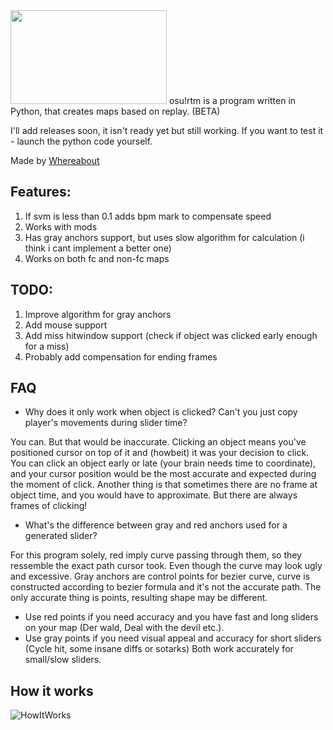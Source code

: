 <img src="https://i.imgur.com/CIgEu75.png" width="250" height="150">
osu!rtm is a program written in Python, that creates maps based on replay. (BETA)

I'll add releases soon, it isn't ready yet but still working. If you want to test it - launch the python code yourself.

Made by [Whereabout](https://osu.ppy.sh/users/15201580)

## Features:
1. If svm is less than 0.1 adds bpm mark to compensate speed
2. Works with mods
3. Has gray anchors support, but uses slow algorithm for calculation (i think i cant implement a better one)
4. Works on both fc and non-fc maps

## TODO:
1. Improve algorithm for gray anchors
2. Add mouse support
3. Add miss hitwindow support (check if object was clicked early enough for a miss)
4. Probably add compensation for ending frames 

## FAQ
* Why does it only work when object is clicked? Can't you just copy player's movements during slider time?

You can. But that would be inaccurate. Clicking an object means you've positioned cursor on top of it and (howbeit) it was your decision to click. You can click an object early or late (your brain needs time to coordinate), and your cursor position would be the most accurate and expected during the moment of click. Another thing is that sometimes there are no frame at object time, and you would have to approximate. But there are always frames of clicking!
  
* What's the difference between gray and red anchors used for a generated slider?

For this program solely, red imply curve passing through them, so they ressemble the exact path cursor took. Even though the curve may look ugly and excessive. Gray anchors are control points for bezier curve, curve is constructed according to bezier formula and it's not the accurate path.
The only accurate thing is points, resulting shape may be different.
* Use red points if you need accuracy and you have fast and long sliders on your map (Der wald, Deal with the devil etc.).
* Use gray points if you need visual appeal and accuracy for short sliders (Cycle hit, some insane diffs or sotarks)
Both work accurately for small/slow sliders.

## How it works
![HowItWorks](https://i.imgur.com/rLN5a7H.png)